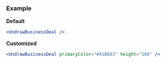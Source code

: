 ### Example

**Default**
```jsx
<UndrawBusinessDeal />
```

**Customized**
```jsx
<UndrawBusinessDeal primaryColor="#41B883" height="100" />
```
